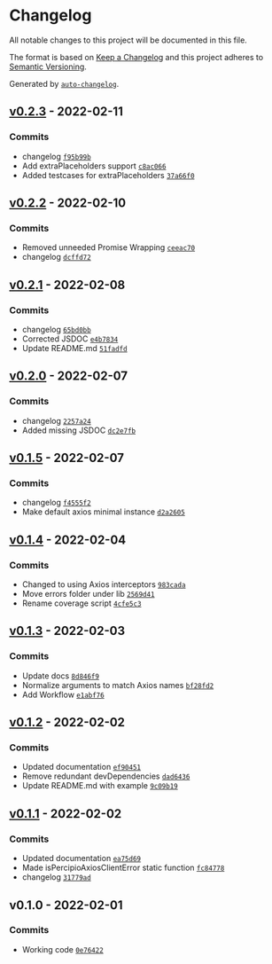 # Changelog

All notable changes to this project will be documented in this file.

The format is based on [Keep a Changelog](https://keepachangelog.com/en/1.0.0/)
and this project adheres to [Semantic Versioning](https://semver.org/spec/v2.0.0.html).

Generated by [`auto-changelog`](https://github.com/CookPete/auto-changelog).

## [v0.2.3](https://github.com/martinholden-skillsoft/percipio-axios/compare/v0.2.2...v0.2.3) - 2022-02-11

### Commits

- changelog [`f95b99b`](https://github.com/martinholden-skillsoft/percipio-axios/commit/f95b99bf9f91ae1895edeb237f35de4f23a05ec1)
- Add extraPlaceholders support [`c8ac066`](https://github.com/martinholden-skillsoft/percipio-axios/commit/c8ac066d70dce14985b8f755e0dfe6388b128097)
- Added testcases for extraPlaceholders [`37a66f0`](https://github.com/martinholden-skillsoft/percipio-axios/commit/37a66f0ce0e55ec5b7fb5cc1a3ea4970b0bb8f46)

## [v0.2.2](https://github.com/martinholden-skillsoft/percipio-axios/compare/v0.2.1...v0.2.2) - 2022-02-10

### Commits

- Removed unneeded Promise Wrapping [`ceeac70`](https://github.com/martinholden-skillsoft/percipio-axios/commit/ceeac7024feb2fc70d301873e8cabb3ee8b1b125)
- changelog [`dcffd72`](https://github.com/martinholden-skillsoft/percipio-axios/commit/dcffd72fca07ef4b8a6dc023e78174c692d95a3b)

## [v0.2.1](https://github.com/martinholden-skillsoft/percipio-axios/compare/v0.2.0...v0.2.1) - 2022-02-08

### Commits

- changelog [`65bd0bb`](https://github.com/martinholden-skillsoft/percipio-axios/commit/65bd0bb211cbbdaab936bd50719ea9c69b3bd38b)
- Corrected JSDOC [`e4b7834`](https://github.com/martinholden-skillsoft/percipio-axios/commit/e4b78340090f5ea671068a683391534b750f91f1)
- Update README.md [`51fadfd`](https://github.com/martinholden-skillsoft/percipio-axios/commit/51fadfdc23c9d27dbd1dbc6cdef195825d88c7a4)

## [v0.2.0](https://github.com/martinholden-skillsoft/percipio-axios/compare/v0.1.5...v0.2.0) - 2022-02-07

### Commits

- changelog [`2257a24`](https://github.com/martinholden-skillsoft/percipio-axios/commit/2257a247a46b2b28e6dc1b901ef457e88e4145bf)
- Added missing JSDOC [`dc2e7fb`](https://github.com/martinholden-skillsoft/percipio-axios/commit/dc2e7fb17aa357ef93d66bcfbcf7d9b7194d2ba7)

## [v0.1.5](https://github.com/martinholden-skillsoft/percipio-axios/compare/v0.1.4...v0.1.5) - 2022-02-07

### Commits

- changelog [`f4555f2`](https://github.com/martinholden-skillsoft/percipio-axios/commit/f4555f2ce0cf157f2b94894b465efd3028ffdf6e)
- Make default axios minimal instance [`d2a2605`](https://github.com/martinholden-skillsoft/percipio-axios/commit/d2a2605555477f0fd0700220db6d53bde660a08e)

## [v0.1.4](https://github.com/martinholden-skillsoft/percipio-axios/compare/v0.1.3...v0.1.4) - 2022-02-04

### Commits

- Changed to using Axios interceptors [`983cada`](https://github.com/martinholden-skillsoft/percipio-axios/commit/983cadab6b0eb4638e0bafaa1b8ebf91cbff8212)
- Move errors folder under lib [`2569d41`](https://github.com/martinholden-skillsoft/percipio-axios/commit/2569d4196ed389af6b88caef4b029a35d530fbda)
- Rename coverage script [`4cfe5c3`](https://github.com/martinholden-skillsoft/percipio-axios/commit/4cfe5c32a883630ef301c9a1c9086f638660c3a2)

## [v0.1.3](https://github.com/martinholden-skillsoft/percipio-axios/compare/v0.1.2...v0.1.3) - 2022-02-03

### Commits

- Update docs [`8d846f9`](https://github.com/martinholden-skillsoft/percipio-axios/commit/8d846f9152a8828cdf90461c80f1f42e42c0dbe8)
- Normalize arguments to match Axios names [`bf28fd2`](https://github.com/martinholden-skillsoft/percipio-axios/commit/bf28fd200fb9733c5a06dc2c1dd911e1b37e1cc1)
- Add Workflow [`e1abf76`](https://github.com/martinholden-skillsoft/percipio-axios/commit/e1abf7673274af2e30d752005b19fa06a3c78580)

## [v0.1.2](https://github.com/martinholden-skillsoft/percipio-axios/compare/v0.1.1...v0.1.2) - 2022-02-02

### Commits

- Updated documentation [`ef90451`](https://github.com/martinholden-skillsoft/percipio-axios/commit/ef90451e9b4ad65b8f1a316e32b340415a075829)
- Remove redundant devDependencies [`dad6436`](https://github.com/martinholden-skillsoft/percipio-axios/commit/dad6436c5beb7220057c43b6c79d7475049f5f48)
- Update README.md with example [`9c09b19`](https://github.com/martinholden-skillsoft/percipio-axios/commit/9c09b196374c62a1c9391a3159f4e4b1fcb53310)

## [v0.1.1](https://github.com/martinholden-skillsoft/percipio-axios/compare/v0.1.0...v0.1.1) - 2022-02-02

### Commits

- Updated documentation [`ea75d69`](https://github.com/martinholden-skillsoft/percipio-axios/commit/ea75d696b75e35a43a318d2d4c06861415be67e7)
- Made isPercipioAxiosClientError static function [`fc84778`](https://github.com/martinholden-skillsoft/percipio-axios/commit/fc84778705e72fcdd6cfc2e416161e09d078bc95)
- changelog [`31779ad`](https://github.com/martinholden-skillsoft/percipio-axios/commit/31779adc1163f0252d3fcc44a2e435071bfa4f30)

## v0.1.0 - 2022-02-01

### Commits

- Working code [`0e76422`](https://github.com/martinholden-skillsoft/percipio-axios/commit/0e76422b2ded002358a053f5195ba4fa61df9023)
